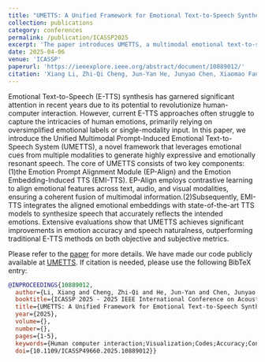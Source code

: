```yaml
---
title: "UMETTS: A Unified Framework for Emotional Text-to-Speech Synthesis with Multimodal Prompts"
collection: publications
category: conferences
permalink: /publication/ICASSP2025
excerpt: 'The paper introduces UMETTS, a multimodal emotional text-to-speech (E-TTS) framework that leverages emotional cues from text, audio, and visual inputs. The proposed system incorporates an Emotion Prompt Alignment Module (EP-Align) and an Emotion Embedding-Induced TTS Module (EMI-TTS) to generate expressive and emotionally resonant speech.'
date: 2025-04-06
venue: 'ICASSP'
paperurl: 'https://ieeexplore.ieee.org/abstract/document/10889012/'
citation: 'Xiang Li, Zhi-Qi Cheng, Jun-Yan He, Junyao Chen, Xiaomao Fan, Xiaojiang Peng, Alexander G Hauptmann (2025). &quot;UMETTS: A Unified Framework for Emotional Text-to-Speech Synthesis with Multimodal Prompts; <i>2025 IEEE International Conference on Acoustics, Speech and Signal Processing (ICASSP)</i>.'
---
```


Emotional Text-to-Speech (E-TTS) synthesis has garnered significant attention in recent years due to its potential to revolutionize human-computer interaction. However, current E-TTS approaches often struggle to capture the intricacies of human emotions, primarily relying on oversimplified emotional labels or single-modality input. In this paper, we introduce the Unified Multimodal Prompt-Induced Emotional Text-to-Speech System (UMETTS), a novel framework that leverages emotional cues from multiple modalities to generate highly expressive and emotionally resonant speech. The core of UMETTS consists of two key components:(1)the Emotion Prompt Alignment Module (EP-Align) and the Emotion Embedding-Induced TTS (EMI-TTS). EP-Align employs contrastive learning to align emotional features across text, audio, and visual modalities, ensuring a coherent fusion of multimodal information.(2)Subsequently, EMI-TTS integrates the aligned emotional embeddings with state-of-the-art TTS models to synthesize speech that accurately reflects the intended emotions. Extensive evaluations show that UMETTS achieves significant improvements in emotion accuracy and speech naturalness, outperforming traditional E-TTS methods on both objective and subjective metrics.

Please refer to the [paper](https://ieeexplore.ieee.org/abstract/document/10889012/) for more details. We have made our code publicly available at [UMETTS](https://github.com/KTTRCDL/UMETTS). If citation is needed, please use the following BibTeX entry:

```bibtex
@INPROCEEDINGS{10889012,
  author={Li, Xiang and Cheng, Zhi-Qi and He, Jun-Yan and Chen, Junyao and Fan, Xiaomao and Peng, Xiaojiang and Hauptmann, Alexander G.},
  booktitle={ICASSP 2025 - 2025 IEEE International Conference on Acoustics, Speech and Signal Processing (ICASSP)}, 
  title={UMETTS: A Unified Framework for Emotional Text-to-Speech Synthesis with Multimodal Prompts}, 
  year={2025},
  volume={},
  number={},
  pages={1-5},
  keywords={Human computer interaction;Visualization;Codes;Accuracy;Contrastive learning;Signal processing;Reproducibility of results;Acoustics;Text to speech;Speech processing;Emotional Text-to-Speech;Multimodal Synthesis;Contrastive Learning;Expressive Speech Synthesis;Human-Computer Interaction},
  doi={10.1109/ICASSP49660.2025.10889012}}
```
